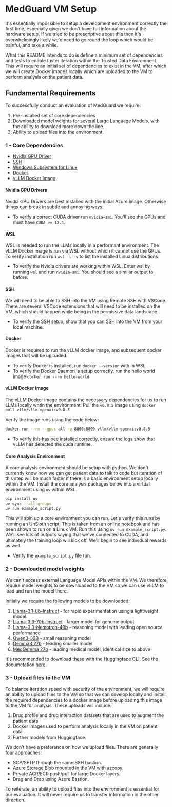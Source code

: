 # MedGuard VM Setup

It's essentially impossible to setup a development environment correctly the first time, especially given we don't have full information about the hardware setup. If we tried to be prescriptive about this then it's overwhelmingly likely we'd need to go round the loop which would be painful, and take a while.

What this README intends to do is define a minimum set of dependencies and tests to enable faster iteration within the Trusted Data Environment. This will require an initial set of dependencies to exist in the VM, after which we will create Docker images locally which are uploaded to the VM to perform analysis on the patient data.

## Fundamental Requirements

To successfully conduct an evaluation of MedGuard we require:
1. Pre-installed set of core dependencies
2. Downloaded model weights for several Large Language Models, with the ability to download more down the line.
3. Ability to upload files into the environment.

### 1 - Core Dependencies

- [Nvidia GPU Driver](https://learn.microsoft.com/en-us/azure/virtual-machines/windows/n-series-driver-setup)
- [SSH](https://learn.microsoft.com/en-us/azure/virtual-machines/linux/mac-create-ssh-keys)
- [Windows Subsystem for Linux](https://learn.microsoft.com/en-us/windows/wsl/install)
- [Docker](https://docs.docker.com/engine/install/)
- [vLLM Docker Image](https://hub.docker.com/r/vllm/vllm-openai/tags)

#### Nvidia GPU Drivers

Nvidia GPU Drivers are best installed with the initial Azure image. Otherwise things can break in subtle and annoying ways. 

- To verify a correct CUDA driver run `nvidia-smi`. You'll see the GPUs and must have `CUDA >= 12.4`.

#### WSL
WSL is needed to run the LLMs locally in a performant environment. The vLLM Docker image is run via WSL without which it cannot use the GPUs. To verify installation run `wsl -l -v` to list the installed Linux distributions.

- To verify the Nvidia drivers are working within WSL. Enter wsl by running `wsl` and run `nvidia-smi`. You should see a similar output to before.

#### SSH

We will need to be able to SSH into the VM using Remote SSH with VSCode. There are several VSCode extensions that will need to be installed on the VM, which should happen while being in the permissive data landscape.

- To verify the SSH setup, show that you can SSH into the VM from your local machine.

#### Docker

Docker is required to run the vLLM docker image, and subsequent docker images that will be uploaded.

- To verify Docker is installed, run `docker --version` with in WSL
- To verify the Docker Daemon is setup correctly, run the hello world image `docker run --rm hello-world`


#### vLLM Docker Image

The vLLM Docker image contains the necessary dependencies for us to run LLMs locally whtin the environment. Pull the `v0.8.5` image using `docker pull vllm/vllm-openai:v0.8.5`

Verify the image runs using the code below:
```bash
docker run --rm --gpus all -p 8000:8000 vllm/vllm-openai:v0.8.5
```

- To verify this has bee installed correctly, ensure the logs show that vLLM has detected the cuda runtime.

#### Core Analysis Environment

A core analysis environment should be setup with python. We don't currently know how we can get patient data to talk to code but iteration of this step will be much faster if there is a basic environment setup locally within the VM. Install the core analysis packages below into a virtual environment using `uv` within WSL.

```bash
pip install uv
uv sync --all-groups
uv run example_script.py
```

This will spin up a core environment you can run. Let's verify this runs by running an UnSloth script. This is taken from an online notebook and has been shown to run on a Linux VM. Run this using `uv run example_script.py`. We'll see lots of outputs saying that we've connected to CUDA, and ultimately the training loop will kick off. We'll begin to see individual rewards as well.

- Verify the `example_script.py` file run.

### 2 - Downloaded model weights
We can't access external Language Model APIs within the VM. We therefore require model weights to be downloaded to the VM so we can use vLLM to load and run the model there.

Initially we require the following models to be downloaded:
1. [Llama-3.1-8b-Instruct](https://huggingface.co/meta-llama/Llama-3.1-8B-Instruct) - for rapid experimentation using a lightweight model.
2. [Llama-3.3-70b-Instruct](https://huggingface.co/meta-llama/Llama-3.3-70B-Instruct) - larger model for genuine output
3. [Llama-3.3-Nemotron-49b](https://huggingface.co/nvidia/Llama-3_3-Nemotron-Super-49B-v1) - reasoning model with leading open source performance
4. [Qwen3-32B](https://huggingface.co/Qwen/Qwen3-32B) - small reasoning model
5. [Gemma3 27b](https://huggingface.co/google/gemma-3-27b-it) - leading smaller model
6. [MedGemma 27b](https://huggingface.co/google/medgemma-27b-text-it) - leading medical model, identical size to above

It's recommended to download these with the Huggingface CLI. See the documetation [here](https://huggingface.co/docs/huggingface_hub/en/guides/cli).

### 3 - Upload files to the VM

To balance iteration speed with security of the environment, we will require an ability to upload files to the VM so that we can develop locally and install the required dependencies to a docker image before uploading this image to the VM for analysis. These uploads will include:

1. Drug profile and drug interaction datasets that are used to augment the patient data
2. Docker images used to perform analysis locally in the VM on patient data
3. Further models from Huggingface.

We don't have a preference on how we upload files. There are generally four approaches:

- SCP/SFTP through the same SSH bastion.
- Azure Storage Blob mounted in the VM with azcopy.
- Private ACR/ECR push/pull for large Docker layers.
- Drag and Drop using Azure Bastion.

To reiterate, an ability to upload files into the environment is essential for our evaluation. It will never require us to transfer information in the other direction.

